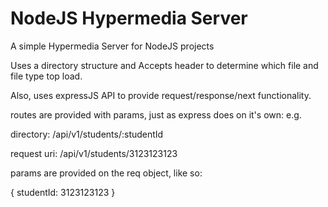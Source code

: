 NodeJS Hypermedia Server
==================

A simple Hypermedia Server for NodeJS projects

Uses a directory structure and Accepts header to determine which file and file type top load.

Also, uses expressJS API to provide request/response/next functionality.

routes are provided with params, just as express does on it's own:
e.g.

directory:
/api/v1/students/:studentId

request uri:
/api/v1/students/3123123123

params are provided on the req object, like so:

{
  studentId: 3123123123
}

